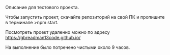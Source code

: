 Описание для тестового проекта.

Чтобы запустить проект, скачайте репозиторий на свой ПК и пропишите в терминале >npm start.

Посмотреть проект удаленно можно по адресу https://gbreadman13code.github.io/

На выполнение было потречено чистыми около 9 часов.
